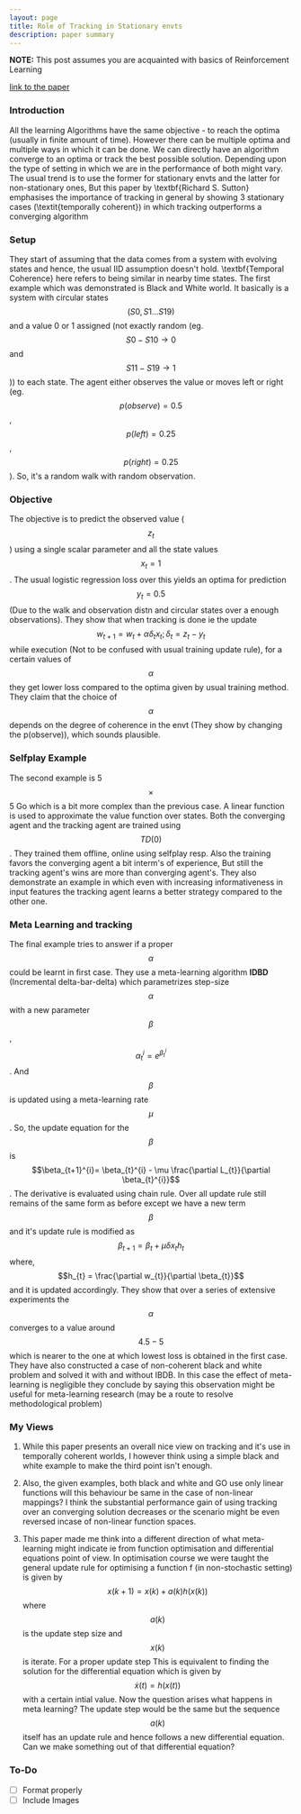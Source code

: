 ```yaml
---
layout: page
title: Role of Tracking in Stationary envts
description: paper summary
---
```


**NOTE:**  This post assumes you are acquainted with basics of Reinforcement Learning

[link to the paper](http://incompleteideas.net/papers/SKS-07.pdf)

### Introduction
All the learning Algorithms have the same objective - to reach the optima (usually in finite amount of time). However there can be multiple optima and multiple ways in which it can be done. We can directly have an algorithm converge to an optima or track the best possible solution. Depending upon the type of setting in which we are in the performance of both might vary. The usual trend is to use the former for stationary envts and the latter for non-stationary ones, But this paper by \textbf{Richard S. Sutton} emphasises the importance of tracking in general by showing 3 stationary cases (\textit{temporally coherent}) in which tracking outperforms a converging algorithm

### Setup
They start of assuming that the data comes from a system with evolving states and hence, the usual IID assumption doesn't hold. \textbf{Temporal Coherence} here refers to being similar in nearby time states. The first example which was demonstrated is Black and White world. It basically is a system with circular states $$(S0,S1...S19)$$ and a value 0 or 1 assigned (not exactly random (eg. $$S0-S10 \rightarrow 0$$ and $$S11-S19 \rightarrow 1$$)) to each state. The agent either observes the value or moves left or right (eg. $$p(observe) = 0.5$$, $$p(left) = 0.25$$, $$p(right) = 0.25$$). So, it's a random walk with random observation. 

### Objective
The objective is to predict the observed value ($$z_{t}$$) using a single scalar parameter and all the state values $$x_{t} = 1$$. The usual logistic regression loss over this yields an optima for prediction $$y_t = 0.5$$ (Due to the walk and observation distn and circular states over a enough observations). They show that when tracking is done ie the update $$w_{t+1} = w_{t} + \alpha\delta_{t}x_{t}; \delta_{t}=z_{t}-y_{t}$$ while execution (Not to be confused with usual training update rule), for a certain values of $$\alpha$$ they get lower loss compared to the optima given by usual training method. They claim that the choice of $$\alpha$$ depends on the degree of coherence in the envt (They show by changing the p(observe)), which sounds plausible. 

### Selfplay Example
The second example is 5$$\times$$5 Go which is a bit more complex than the previous case. A linear function is used to approximate the value function over states. Both the converging agent and the tracking agent are trained using $$TD(0)$$. They trained them offline, online using selfplay resp. Also the training favors the converging agent a bit interm's of experience, But still the tracking agent's wins are more than converging agent's. They also demonstrate an example in which even with increasing informativeness in input features the tracking agent learns a better strategy compared to the other one.

### Meta Learning and tracking
The final example tries to answer if a proper $$\alpha$$ could be learnt in first case. They use a meta-learning algorithm **IDBD** (Incremental delta-bar-delta) which parametrizes step-size $$\alpha$$ with a new parameter $$\beta$$, $$\alpha_{t}^{i} = e^{\beta_{t}^{i}}$$. And $$\beta$$ is updated using a meta-learning rate $$\mu$$. So, the update equation for the $$\beta$$ is $$\beta_{t+1}^{i}= \beta_{t}^{i} - \mu \frac{\partial L_{t}}{\partial \beta_{t}^{i}}$$. The derivative is evaluated using chain rule. Over all update rule still remains of the same form as before except we have a new term $$\beta$$ and it's update rule is modified as $$\beta_{t+1} = \beta_{t} + \mu \delta x_{t}h_{t}$$ where, $$h_{t} = \frac{\partial w_{t}}{\partial \beta_{t}}$$ and it is updated accordingly. They show that over a series of extensive experiments the $$\alpha$$ converges to a value around $$4.5-5$$ which is nearer to the one at which lowest loss is obtained in the first case. They have also constructed a case of non-coherent black and white problem and solved it with and without IBDB. In this case the effect of meta-learning is negligible they conclude by saying this observation might be useful for meta-learning research (may be a route to resolve methodological problem)

### My Views
1. While this paper presents an overall nice view on tracking and it's use in temporally coherent worlds, I however think using a simple black and white example to make the third point isn't enough.

2. Also, the given examples, both black and white and GO use only linear functions will this behaviour be same in the case of non-linear mappings? I think the substantial performance gain of using tracking over an converging solution decreases or the scenario might be even reversed incase of non-linear function spaces.

3. This paper made me think into a different direction of what meta-learning might indicate ie from function optimisation and differential equations point of view. In optimisation course we were taught the general update rule for optimising a function f (in non-stochastic setting) is given by $$x(k+1) = x(k)+a(k)h(x(k))$$ where $$a(k)$$ is the update step size and $$x(k)$$ is iterate. For a proper update step This is equivalent to finding the solution for the differential equation which is given by $$\dot{x}(t) = h(x(t))$$ with a certain intial value. Now the question arises what happens in meta learning? The update step would be the same but the sequence $$a(k)$$ itself has an update rule and hence follows a new differential equation. Can we make something out of that differential equation?

### To-Do
- [ ] Format properly
- [ ] Include Images